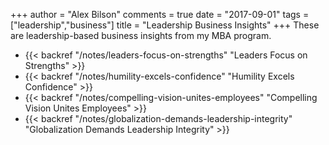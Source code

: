 +++
author = "Alex Bilson"
comments = true
date = "2017-09-01"
tags = ["leadership","business"]
title = "Leadership Business Insights"
+++
These are leadership-based business insights from my MBA program.

- {{< backref "/notes/leaders-focus-on-strengths" "Leaders Focus on Strengths" >}}
- {{< backref "/notes/humility-excels-confidence" "Humility Excels Confidence" >}}
- {{< backref "/notes/compelling-vision-unites-employees" "Compelling Vision Unites Employees" >}}
- {{< backref "/notes/globalization-demands-leadership-integrity" "Globalization Demands Leadership Integrity" >}}
